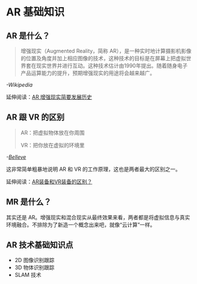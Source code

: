 # AR 基础知识


## AR 是什么？

> 增强现实（Augmented Reality，简称 AR），是一种实时地计算摄影机影像的位置及角度并加上相应图像的技术，这种技术的目标是在屏幕上把虚拟世界套在现实世界并进行互动。这种技术估计由1990年提出。随着随身电子产品运算能力的提升，预期增强现实的用途将会越来越广。

*-Wikipedia*

延伸阅读：[AR 增强现实简要发展历史](https://zhuanlan.zhihu.com/p/21101728)

## AR 跟 VR 的区别

> AR：把虚拟物体放在你周围
>
> VR：把你放在虚拟的环境里

*-[Belleve](https://www.zhihu.com/question/24128481/answer/92595129)*

这非常简单粗暴地说明 AR 和 VR 的工作原理，这也是两者最大的区别之一。

延伸阅读：[AR装备和VR装备的区别？](https://www.zhihu.com/question/24128481/answer/106155090)

## MR 是什么？
其实还是 AR。增强现实和混合现实从最终效果来看，两者都是将虚拟信息与真实环境融合。不排除为了新造一个概念出来吧，就像“云计算”一样。


## AR 技术基础知识点

- 2D 图像识别跟踪
- 3D 物体识别跟踪
- SLAM 技术